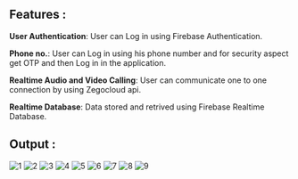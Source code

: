 ## Features :
**User Authentication**: User can Log in using Firebase Authentication.

**Phone no.**: User can Log in using his phone number and for security aspect get OTP and then Log in in the application.

**Realtime Audio and Video Calling**: User can communicate one to one connection by using Zegocloud api.

**Realtime Database**: Data stored and retrived using Firebase Realtime Database.

## Output :

![1](https://github.com/user-attachments/assets/894d4e84-055d-4a67-b572-920a76c03adc)  ![2](https://github.com/user-attachments/assets/51c58dce-8188-4d08-acce-656ac9a00edc)
![3](https://github.com/user-attachments/assets/4e917049-0a30-4c93-9971-29575bb16d09)  ![4](https://github.com/user-attachments/assets/35bf3efe-c014-4335-8fba-4742b53d755b)
![5](https://github.com/user-attachments/assets/61094b3c-03d3-49c2-80d7-6d10a4df5b2d)  ![6](https://github.com/user-attachments/assets/108dd909-9b07-4da3-a808-3aa7e55e628a)
![7](https://github.com/user-attachments/assets/43d0fb21-3387-4d52-aabf-7a9a02448ba8)  ![8](https://github.com/user-attachments/assets/1904a404-40ea-4a6d-ba13-0138e4c95023)
![9](https://github.com/user-attachments/assets/ad8a46e6-5cdd-4318-ba72-fe1d0516394b)
